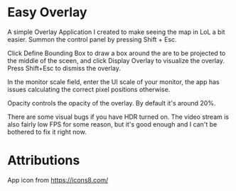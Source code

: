 # Easy Overlay

A simple Overlay Application I created to make seeing the map in LoL a bit easier. Summon the control panel by pressing Shift + Esc.

Click Define Bounding Box to draw a box around the are to be projected to the middle of the sceen, and click Display Overlay to visualize the overlay. Press Shift+Esc to dismiss the overlay.

In the monitor scale field, enter the UI scale of your monitor, the app has issues calculating the correct pixel positions otherwise.

Opacity controls the opacity of the overlay. By default it's around 20%.

There are some visual bugs if you have HDR turned on. The video stream is also fairly low FPS for some reason, but it's good enough and I can't be bothered to fix it right now.

# Attributions
App icon from https://icons8.com/
